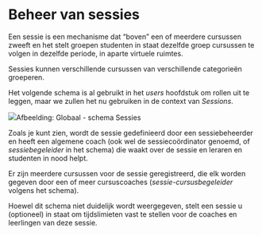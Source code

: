 # Beheer van sessies

Een sessie is een mechanisme dat “boven” een of meerdere cursussen zweeft en het stelt groepen studenten in staat dezelfde groep cursussen te volgen in dezelfde periode, in aparte virtuele ruimtes.

Sessies kunnen verschillende cursussen van verschillende categorieën groeperen.

Het volgende schema is al gebruikt in het *users* hoofdstuk om rollen uit te leggen, maar we zullen het nu gebruiken in de context van *Sessions*.

![](../../.gitbook/assets/images72%20%281%29.png)Afbeelding: Globaal - schema Sessies

Zoals je kunt zien, wordt de sessie gedefinieerd door een sessiebeheerder en heeft een algemene coach (ook wel de sessiecoördinator genoemd, of *sessiebegeleider* in het schema) die waakt over de sessie en leraren en studenten in nood helpt.

Er zijn meerdere cursussen voor de sessie geregistreerd, die elk worden gegeven door een of meer cursuscoaches (*sessie-cursusbegeleider* volgens het schema).

Hoewel dit schema niet duidelijk wordt weergegeven, stelt een sessie u (optioneel) in staat om tijdslimieten vast te stellen voor de coaches en leerlingen van deze sessie.
